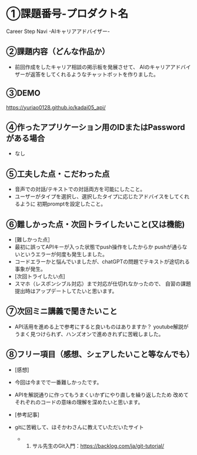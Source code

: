 # ①課題番号-プロダクト名

Career Step Navi -AIキャリアアドバイザー-

## ②課題内容（どんな作品か）

- 前回作成をしたキャリア相談の掲示板を発展させて、
  AIのキャリアアドバイザーが返答をしてくれるようなチャットボットを作りました。

## ③DEMO

https://yuriao0128.github.io/kadai05_api/

## ④作ったアプリケーション用のIDまたはPasswordがある場合

- なし

## ⑤工夫した点・こだわった点

- 音声での対話/テキストでの対話両方を可能にしたこと。
- ユーザーがタイプを選択し、選択したタイプに応じたアドバイスをしてくれるように
  初期promptを設定したこと。

## ⑥難しかった点・次回トライしたいこと(又は機能)

- [難しかった点］
- 最初に誤ってAPIキーが入った状態でpush操作をしたからか
  pushが通らないというエラーが何度も発生しました。
- コードエラーかと悩んでいましたが、chatGPTの問題でテキストが途切れる事象が発生。    
- [次回トライしたい点]
- スマホ（レスポンシブル対応）まで対応が仕切れなかったので、
  自習の課題提出時はアップデートしてたいと思います。

## ⑦次回ミニ講義で聞きたいこと
- API活用を進める上で参考にすると良いものはありますか？
  youtube解説がうまく見つけられず、ハンズオンで進めきれずに苦戦しました。

## ⑧フリー項目（感想、シェアしたいこと等なんでも）
- [感想]
- 今回は今までで一番難しかったです。
- APIを解説通りに作ってもうまくいかずにやり直しを繰り返したため
  改めてそれぞれのコードの意味の理解を深めたいと思います。

- [参考記事]
- gitに苦戦して、ほそかわさんに教えていただいたサイト
  - 1. サル先生のGit入門：https://backlog.com/ja/git-tutorial/
